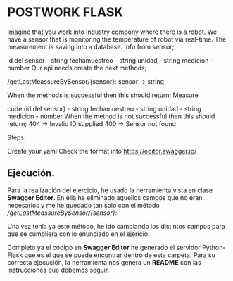# POSTWORK FLASK
Imagine that you work into industry compony where there is a robot. We have a sensor that is monitoring the temperature of robot via real-time. The measurement is saving into a database. Info from sensor;

id del sensor - string
fechamuestreo - string
unidad - string
medicion - number
Our api needs create the next methods;

/getLastMeassureBySensor/{sensor}: sensor -> string

When the methods is successful then this should return; Measure

code (id del sensor) - string
fechamuestreo - string
unidad - string
medicion - number
When the method is not successful then this should return; 404 -> Invalid ID supplied 400 -> Sensor not found

Steps:

Create your yaml
Check the format into https://editor.swagger.io/

## Ejecución.

Para la realización del ejercicio, he usado la herramienta vista en clase **Swagger Editor**. En ella he eliminado aquellos campos que no eran necesarios y me he quedado tan solo con el método */getLastMeassureBySensor/{sensor}:*.

Una vez tenía ya este método, he ido cambiando los distintos campos para que se cumpliera con lo enunciado en el ejericio.

Completo ya el código en **Swagger Editor** he generado el servidor Python-Flask que es el que se puede encontrar dentro de esta carpeta. Para su correcta ejecución, la herramienta nos genera un **README** con las instrucciones que debemos seguir.

